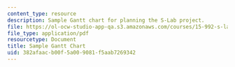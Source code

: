 ```yaml
---
content_type: resource
description: Sample Gantt chart for planning the S-Lab project.
file: https://ol-ocw-studio-app-qa.s3.amazonaws.com/courses/15-992-s-lab-laboratory-for-sustainable-business-spring-2008/382afaacb00f5a009081f5aab7269342_sample_gantt.pdf
file_type: application/pdf
resourcetype: Document
title: Sample Gantt Chart
uid: 382afaac-b00f-5a00-9081-f5aab7269342
---
```

